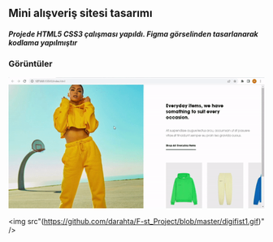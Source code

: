 <h2>Mini alışveriş sitesi tasarımı</h2>

<h5>Projede HTML5 CSS3 çalışması yapıldı. Figma görselinden tasarlanarak kodlama yapılmıştır</5>

<h3>Görüntüler</h3>

![](https://github.com/darahta/F-st_Project/blob/master/digifist.gif)

<img src"(https://github.com/darahta/F-st_Project/blob/master/digifist1.gif)" />

